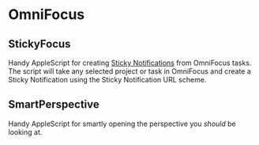 OmniFocus
===========

## StickyFocus
Handy AppleScript for creating [Sticky Notifications](http://instinctivecode.com/sticky-notifications/) from OmniFocus tasks. The script will take any selected project or task in OmniFocus and create a Sticky Notification using the Sticky Notification URL scheme.

## SmartPerspective

Handy AppleScript for smartly opening the perspective you *should* be looking at.